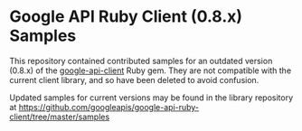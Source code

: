 # Google API Ruby Client (0.8.x) Samples

This repository contained contributed samples for an outdated version (0.8.x)
of the [google-api-client](https://rubygems.org/gems/google-api-client) Ruby
gem. They are not compatible with the current client library, and so have
been deleted to avoid confusion.

Updated samples for current versions may be found in the library repository
at https://github.com/googleapis/google-api-ruby-client/tree/master/samples

